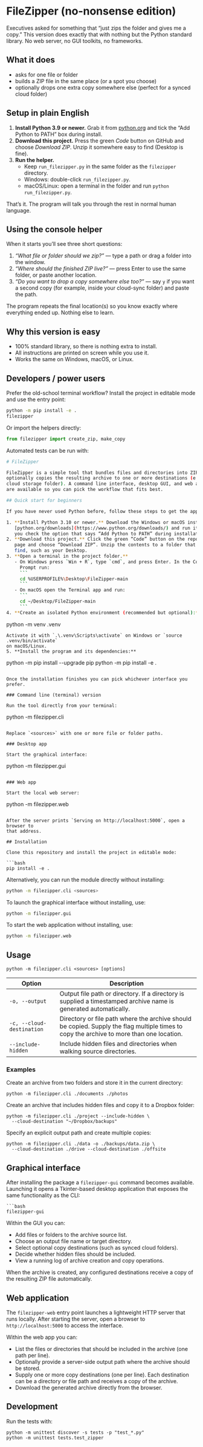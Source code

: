 # FileZipper (no-nonsense edition)

Executives asked for something that “just zips the folder and gives me a copy.”
This version does exactly that with nothing but the Python standard library.
No web server, no GUI toolkits, no frameworks.

## What it does
- asks for one file or folder
- builds a ZIP file in the same place (or a spot you choose)
- optionally drops one extra copy somewhere else (perfect for a synced cloud folder)

## Setup in plain English
1. **Install Python 3.9 or newer.** Grab it from [python.org](https://www.python.org/downloads/)
   and tick the “Add Python to PATH” box during install.
2. **Download this project.** Press the green *Code* button on GitHub and choose
   *Download ZIP*. Unzip it somewhere easy to find (Desktop is fine).
3. **Run the helper.**
   - Keep `run_filezipper.py` in the same folder as the `filezipper` directory.
   - Windows: double-click `run_filezipper.py`.
   - macOS/Linux: open a terminal in the folder and run `python run_filezipper.py`.

That’s it. The program will talk you through the rest in normal human language.

## Using the console helper
When it starts you’ll see three short questions:
1. *“What file or folder should we zip?”* — type a path or drag a folder into the
   window.
2. *“Where should the finished ZIP live?”* — press Enter to use the same folder,
   or paste another location.
3. *“Do you want to drop a copy somewhere else too?”* — say `y` if you want a
   second copy (for example, inside your cloud-sync folder) and paste the path.

The program repeats the final location(s) so you know exactly where everything
ended up. Nothing else to learn.

## Why this version is easy
- 100% standard library, so there is nothing extra to install.
- All instructions are printed on screen while you use it.
- Works the same on Windows, macOS, or Linux.

## Developers / power users
Prefer the old-school terminal workflow? Install the project in editable mode
and use the entry point:

```bash
python -m pip install -e .
filezipper
```

Or import the helpers directly:

```python
from filezipper import create_zip, make_copy
```

Automated tests can be run with:

```bash
# FileZipper

FileZipper is a simple tool that bundles files and directories into ZIP archives and
optionally copies the resulting archive to one or more destinations (e.g. a synced
cloud storage folder). A command line interface, desktop GUI, and web application
are available so you can pick the workflow that fits best.

## Quick start for beginners

If you have never used Python before, follow these steps to get the app running:

1. **Install Python 3.10 or newer.** Download the Windows or macOS installer from
   [python.org/downloads](https://www.python.org/downloads/) and run it. Make sure
   you check the option that says “Add Python to PATH” during installation.
2. **Download this project.** Click the green “Code” button on the repository
   page and choose “Download ZIP”. Unzip the contents to a folder that is easy to
   find, such as your Desktop.
3. **Open a terminal in the project folder.**
   - On Windows press `Win + R`, type `cmd`, and press Enter. In the Command
     Prompt run:
     ```
     cd %USERPROFILE%\Desktop\FileZipper-main
     ```
   - On macOS open the Terminal app and run:
     ```
     cd ~/Desktop/FileZipper-main
     ```
4. **Create an isolated Python environment (recommended but optional):**
   ```
   python -m venv .venv
   ```
   Activate it with `.\.venv\Scripts\activate` on Windows or `source .venv/bin/activate`
   on macOS/Linux.
5. **Install the program and its dependencies:**
   ```
   python -m pip install --upgrade pip
   python -m pip install -e .
   ```

Once the installation finishes you can pick whichever interface you prefer.

### Command line (terminal) version

Run the tool directly from your terminal:

```
python -m filezipper.cli <sources>
```

Replace `<sources>` with one or more file or folder paths.

### Desktop app

Start the graphical interface:

```
python -m filezipper.gui
```

### Web app

Start the local web server:

```
python -m filezipper.web
```

After the server prints `Serving on http://localhost:5000`, open a browser to
that address.

## Installation

Clone this repository and install the project in editable mode:

```bash
pip install -e .
```

Alternatively, you can run the module directly without installing:

```bash
python -m filezipper.cli <sources>
```

To launch the graphical interface without installing, use:

```bash
python -m filezipper.gui
```

To start the web application without installing, use:

```bash
python -m filezipper.web
```

## Usage

```
python -m filezipper.cli <sources> [options]
```

| Option | Description |
| ------ | ----------- |
| `-o, --output` | Output file path or directory. If a directory is supplied a timestamped archive name is generated automatically. |
| `-c, --cloud-destination` | Directory or file path where the archive should be copied. Supply the flag multiple times to copy the archive to more than one location. |
| `--include-hidden` | Include hidden files and directories when walking source directories. |

### Examples

Create an archive from two folders and store it in the current directory:

```
python -m filezipper.cli ./documents ./photos
```

Create an archive that includes hidden files and copy it to a Dropbox folder:

```
python -m filezipper.cli ./project --include-hidden \
  --cloud-destination "~/Dropbox/backups"
```

Specify an explicit output path and create multiple copies:

```
python -m filezipper.cli ./data -o ./backups/data.zip \
  --cloud-destination ./drive --cloud-destination ./offsite
```

## Graphical interface

After installing the package a `filezipper-gui` command becomes available. Launching
it opens a Tkinter-based desktop application that exposes the same functionality as
the CLI:

```
```bash
filezipper-gui
```

Within the GUI you can:

- Add files or folders to the archive source list.
- Choose an output file name or target directory.
- Select optional copy destinations (such as synced cloud folders).
- Decide whether hidden files should be included.
- View a running log of archive creation and copy operations.

When the archive is created, any configured destinations receive a copy of the
resulting ZIP file automatically.

## Web application

The `filezipper-web` entry point launches a lightweight HTTP server that runs
locally. After starting the server, open a browser to `http://localhost:5000` to
access the interface.

Within the web app you can:

- List the files or directories that should be included in the archive (one path
  per line).
- Optionally provide a server-side output path where the archive should be stored.
- Supply one or more copy destinations (one per line). Each destination can be a
  directory or file path and receives a copy of the archive.
- Download the generated archive directly from the browser.

## Development

Run the tests with:

```
python -m unittest discover -s tests -p "test_*.py"
python -m unittest tests.test_zipper
```
